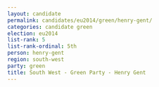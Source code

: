 ```yaml
---
layout: candidate
permalink: candidates/eu2014/green/henry-gent/
categories: candidate green
election: eu2014
list-rank: 5
list-rank-ordinal: 5th
person: henry-gent
region: south-west
party: green
title: South West - Green Party - Henry Gent
---
```

